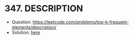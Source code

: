 # 347. DESCRIPTION

* Question: https://leetcode.com/problems/top-k-frequent-elements/description/ 
* Solution: [here](Solution.java)
